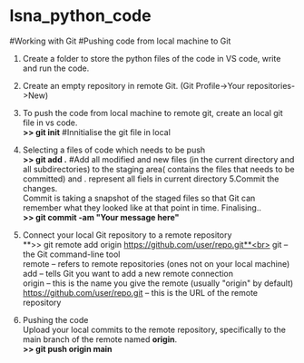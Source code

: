 # Isna_python_code
#Working with Git
#Pushing code from local machine to Git
1. Create a folder to store the python files of the code in VS code, write and run the code.
2. Create an empty repository in remote Git. (Git Profile->Your repositories->New)
3. To push the code from local machine to remote git, create an local git file in vs code.<br>
                   **>> git init**             #Innitialise the git file in local
4. Selecting a files of code which needs to be push<br>
                   **>> git add .**   #Add all modified and new files (in the current directory and all subdirectories) to the staging area( contains the files that needs to be committed) and . represent all fiels in current directory
5.Commit the changes.<br>
 Commit is taking a snapshot of the staged files so that Git can remember what they looked like at that point in time.
 Finalising..<br>
                   **>> git commit -am "Your message here"**
6. Connect your local Git repository to a remote repository<br>
                   **>> git remote add origin https://github.com/user/repo.git**<br>
   git – the Git command-line tool<br>
   remote – refers to remote repositories (ones not on your local machine)<br>
   add – tells Git you want to add a new remote connection<br>
   origin – this is the name you give the remote (usually "origin" by default)<br>
   https://github.com/user/repo.git – this is the URL of the remote repository<br>

7. Pushing the code<br>
   Upload your local commits to the remote repository, specifically to the main branch of the remote named **origin**.<br>
                   **>> git push origin main**
  
